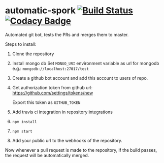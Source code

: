 # automatic-spork [![Build Status](https://travis-ci.org/AnshulMalik/automatic-spork.svg?branch=master)](https://travis-ci.org/AnshulMalik/automatic-spork) [![Codacy Badge](https://api.codacy.com/project/badge/Grade/073b37e56a624b748369777c97ddfcd7)](https://www.codacy.com/app/malikanshul29/automatic-spork?utm_source=github.com&amp;utm_medium=referral&amp;utm_content=AnshulMalik/automatic-spork&amp;utm_campaign=Badge_Grade)
Automated git bot, tests the PRs and merges them to master.

Steps to install:

1.  Clone the repository
2.  Install mongo db
    Set ```MONGO_URI``` environment variable as url for mongodb e.g.: ```mongodb://localhost:27017/test```
3.  Create a github bot account and add this account to users of repo.
4.  Get authorization token from github url: https://github.com/settings/tokens/new

    Export this token as  ```GITHUB_TOKEN```
5.  Add travis ci integration in repository integrations
6.  ```npm install```
7.  ```npm start```
8.  Add your public url to the webhooks of the repository.


Now whenever a pull request is made to the repository, if the build passes, the request will be automatically merged.
